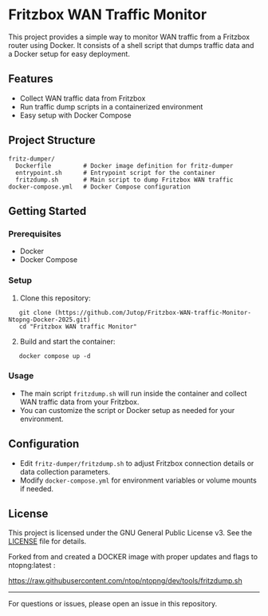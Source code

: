 # Fritzbox WAN Traffic Monitor

This project provides a simple way to monitor WAN traffic from a Fritzbox router using Docker. It consists of a shell script that dumps traffic data and a Docker setup for easy deployment.

## Features
- Collect WAN traffic data from Fritzbox
- Run traffic dump scripts in a containerized environment
- Easy setup with Docker Compose

## Project Structure
```
fritz-dumper/
  Dockerfile         # Docker image definition for fritz-dumper
  entrypoint.sh      # Entrypoint script for the container
  fritzdump.sh       # Main script to dump Fritzbox WAN traffic
docker-compose.yml   # Docker Compose configuration
```

## Getting Started

### Prerequisites
- Docker
- Docker Compose

### Setup
1. Clone this repository:
```   
   git clone (https://github.com/Jutop/Fritzbox-WAN-traffic-Monitor-Ntopng-Docker-2025.git)
   cd "Fritzbox WAN traffic Monitor"
```  
2. Build and start the container:
```   
   docker compose up -d
 ```

### Usage
- The main script `fritzdump.sh` will run inside the container and collect WAN traffic data from your Fritzbox.
- You can customize the script or Docker setup as needed for your environment.

## Configuration
- Edit `fritz-dumper/fritzdump.sh` to adjust Fritzbox connection details or data collection parameters.
- Modify `docker-compose.yml` for environment variables or volume mounts if needed.

## License
This project is licensed under the GNU General Public License v3. See the [LICENSE](LICENSE) file for details.

Forked from and created a DOCKER image with proper updates and flags to ntopng:latest :


https://raw.githubusercontent.com/ntop/ntopng/dev/tools/fritzdump.sh

---

For questions or issues, please open an issue in this repository.

